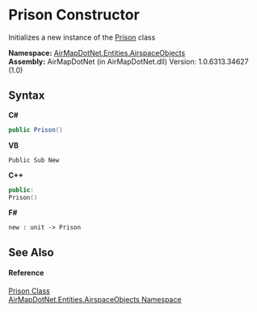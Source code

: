 # Prison Constructor 
 

Initializes a new instance of the <a href="74dbdfd1-e83c-b016-cb38-bbc7b7fd585e">Prison</a> class

**Namespace:**&nbsp;<a href="4a77b213-9d2c-92a5-aab7-f2f82873a6fe">AirMapDotNet.Entities.AirspaceObjects</a><br />**Assembly:**&nbsp;AirMapDotNet (in AirMapDotNet.dll) Version: 1.0.6313.34627 (1.0)

## Syntax

**C#**<br />
``` C#
public Prison()
```

**VB**<br />
``` VB
Public Sub New
```

**C++**<br />
``` C++
public:
Prison()
```

**F#**<br />
``` F#
new : unit -> Prison
```


## See Also


#### Reference
<a href="74dbdfd1-e83c-b016-cb38-bbc7b7fd585e">Prison Class</a><br /><a href="4a77b213-9d2c-92a5-aab7-f2f82873a6fe">AirMapDotNet.Entities.AirspaceObjects Namespace</a><br />